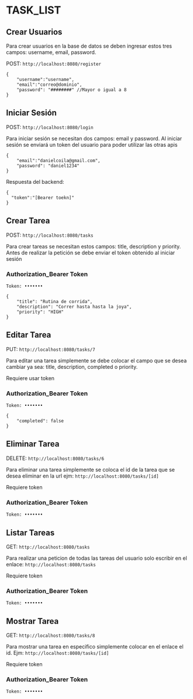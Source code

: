 # TASK_LIST

## Crear Usuarios

Para crear usuarios en la base de datos se deben ingresar estos tres campos: username, email, password.

POST: `http://localhost:8080/register`

```
{
    "username":"username",
    "email":"correo@dominio",
    "password": "########" //Mayor o igual a 8
}
```

## Iniciar Sesión

POST: `http://localhost:8080/login`

Para iniciar sesión se necesitan dos campos: email y password. Al iniciar sesión se enviará un token del usuario para poder utilizar las otras apis

```
{
    "email":"danielcoila@gmail.com",
    "password": "daniel1234"
}
```
Respuesta del backend:
```
{
  "token":"[Bearer toekn]"
}
```
## Crear Tarea

POST: `http://localhost:8080/tasks`

Para crear tareas se necesitan estos campos: title, description y priority. Antes de realizar la petición se debe enviar el token obtenido al iniciar sesión

### Authorization_Bearer Token

`Token: •••••••`

```
{
    "title": "Rutina de corrida",
    "description": "Correr hasta hasta la joya",
    "priority": "HIGH"
}
```

## Editar Tarea

PUT: `http://localhost:8080/tasks/7`

Para editar una tarea simplemente se debe colocar el campo que se desea cambiar ya sea: title, description, completed o priority.

Requiere usar token

### Authorization_Bearer Token

`Token: •••••••`

```
{
    "completed": false
}
```

## Eliminar Tarea

DELETE: `http://localhost:8080/tasks/6`

Para eliminar una tarea simplemente se coloca el id de la tarea que se desea eliminar en la url ejm: `http://localhost:8080/tasks/[id]`

Requiere token

### Authorization_Bearer Token

`Token: •••••••`

## Listar Tareas

GET: `http://localhost:8080/tasks`

Para realizar una peticion de todas las tareas del usuario solo escribir en el enlace: `http://localhost:8080/tasks`

Requiere token

### Authorization_Bearer Token

`Token: •••••••`

## Mostrar Tarea

GET: `http://localhost:8080/tasks/8`

Para mostrar una tarea en especifico simplemente colocar en el enlace el id.
Ejm: `http://localhost:8080/tasks/[id]`

Requiere token

### Authorization_Bearer Token

`Token: •••••••`


